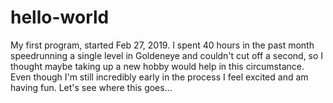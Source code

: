 # hello-world
My first program, started Feb 27, 2019.
I spent 40 hours in the past month speedrunning a single level in Goldeneye and couldn't cut off a second, so I thought maybe taking up a new hobby would help in this circumstance. Even though I'm still incredibly early in the process I feel excited and am having fun. Let's see where this goes...
